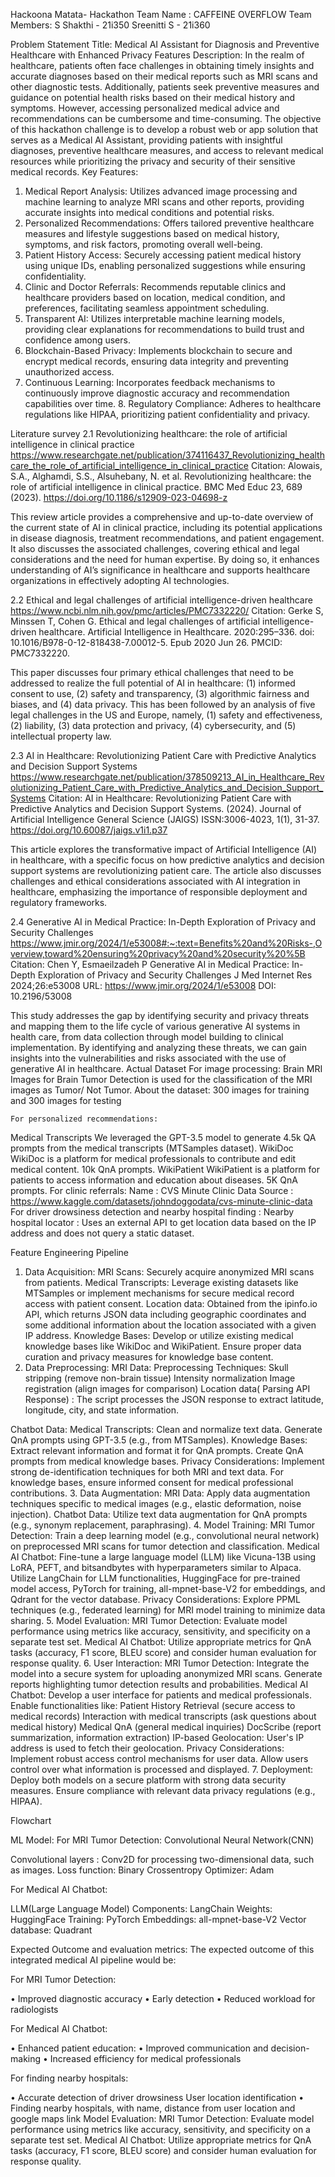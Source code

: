 Hackoona Matata- Hackathon
Team Name : CAFFEINE OVERFLOW
Team Members:
S Shakthi - 21i350
Sreenitti S  - 21i360

Problem Statement
Title: Medical AI Assistant for Diagnosis and Preventive Healthcare with Enhanced Privacy Features 
Description: 
In the realm of healthcare, patients often face challenges in obtaining timely insights and accurate diagnoses based on their medical reports such as MRI scans and other diagnostic tests. Additionally, patients seek preventive measures and guidance on potential health risks based on their medical history and symptoms. However, accessing personalized medical advice and recommendations can be cumbersome and time-consuming. The objective of this hackathon challenge is to develop a robust web or app solution that serves as a Medical AI Assistant, providing patients with insightful diagnoses, preventive healthcare measures, and access to relevant medical resources while prioritizing the privacy and security of their sensitive medical records. 
Key Features: 
1. Medical Report Analysis: Utilizes advanced image processing and machine learning to analyze MRI scans and other reports, providing accurate insights into medical conditions and potential risks.
 2. Personalized Recommendations: Offers tailored preventive healthcare measures and lifestyle suggestions based on medical history, symptoms, and risk factors, promoting overall well-being. 
3. Patient History Access: Securely accessing patient medical history using unique IDs, enabling personalized suggestions while ensuring confidentiality.
4. Clinic and Doctor Referrals: Recommends reputable clinics and healthcare providers based on location, medical condition, and preferences, facilitating seamless appointment scheduling. 
5. Transparent AI: Utilizes interpretable machine learning models, providing clear explanations for recommendations to build trust and confidence among users.
6. Blockchain-Based Privacy: Implements blockchain to secure and encrypt medical records, ensuring data integrity and preventing unauthorized access. 
7. Continuous Learning: Incorporates feedback mechanisms to continuously improve diagnostic accuracy and recommendation capabilities over time. 8. Regulatory Compliance: Adheres to healthcare regulations like HIPAA, prioritizing patient confidentiality and privacy.


Literature survey
2.1 Revolutionizing healthcare: the role of artificial intelligence in clinical practice
https://www.researchgate.net/publication/374116437_Revolutionizing_healthcare_the_role_of_artificial_intelligence_in_clinical_practice 
Citation: Alowais, S.A., Alghamdi, S.S., Alsuhebany, N. et al. Revolutionizing healthcare: the role of artificial intelligence in clinical practice. BMC Med Educ 23, 689 (2023). https://doi.org/10.1186/s12909-023-04698-z

This review article provides a comprehensive and up-to-date overview of the current state of AI in clinical practice, including its potential applications in disease diagnosis, treatment recommendations, and patient engagement. It also discusses the associated challenges, covering ethical and legal considerations and the need for human expertise. By doing so, it enhances understanding of AI’s significance in healthcare and supports healthcare organizations in effectively adopting AI technologies.

2.2 Ethical and legal challenges of artificial intelligence-driven healthcare 
https://www.ncbi.nlm.nih.gov/pmc/articles/PMC7332220/ 
Citation: Gerke S, Minssen T, Cohen G. Ethical and legal challenges of artificial intelligence-driven healthcare. Artificial Intelligence in Healthcare. 2020:295–336. doi: 10.1016/B978-0-12-818438-7.00012-5. Epub 2020 Jun 26. PMCID: PMC7332220.

This paper discusses four primary ethical challenges that need to be addressed to realize the full potential of AI in healthcare: (1) informed consent to use, (2) safety and transparency, (3) algorithmic fairness and biases, and (4) data privacy. This has been followed by an analysis of five legal challenges in the US and Europe, namely, (1) safety and effectiveness, (2) liability, (3) data protection and privacy, (4) cybersecurity, and (5) intellectual property law. 

2.3 AI in Healthcare: Revolutionizing Patient Care with Predictive Analytics and Decision Support Systems
https://www.researchgate.net/publication/378509213_AI_in_Healthcare_Revolutionizing_Patient_Care_with_Predictive_Analytics_and_Decision_Support_Systems 
Citation: AI in Healthcare: Revolutionizing Patient Care with Predictive Analytics and Decision Support Systems. (2024). Journal of Artificial Intelligence General Science (JAIGS) ISSN:3006-4023, 1(1), 31-37. https://doi.org/10.60087/jaigs.v1i1.p37

This article explores the transformative impact of Artificial Intelligence (AI) in healthcare, with a specific focus on how predictive analytics and decision support systems are revolutionizing patient care. The article also discusses challenges and ethical considerations associated with AI integration in healthcare, emphasizing the importance of responsible deployment and regulatory frameworks. 

2.4 Generative AI in Medical Practice: In-Depth Exploration of Privacy and Security Challenges
https://www.jmir.org/2024/1/e53008#:~:text=Benefits%20and%20Risks-,Overview,toward%20ensuring%20privacy%20and%20security%20%5B 
Citation:  Chen Y, Esmaeilzadeh P
Generative AI in Medical Practice: In-Depth Exploration of Privacy and Security Challenges
J Med Internet Res 2024;26:e53008
URL: https://www.jmir.org/2024/1/e53008
DOI: 10.2196/53008

This study addresses the gap by identifying security and privacy threats and mapping them to the life cycle of various generative AI systems in health care, from data collection through model building to clinical implementation. By identifying and analyzing these threats, we can gain insights into the vulnerabilities and risks associated with the use of generative AI in healthcare. 
Actual Dataset
For image processing:
    Brain MRI Images for Brain Tumor Detection is used for the classification of         the MRI images as Tumor/ Not Tumor.
		About the dataset:
300 images for training and 300 images for testing

	For personalized recommendations:

Medical Transcripts
We leveraged the GPT-3.5 model to generate 4.5k QA prompts from the medical transcripts (MTSamples dataset).
WikiDoc
WikiDoc is a platform for medical professionals to contribute and edit medical content.
10k QnA prompts.
WikiPatient
WikiPatient is a platform for patients to access information and education about diseases.
5K QnA prompts.
	For clinic referrals:
Name : CVS Minute Clinic Data
Source : https://www.kaggle.com/datasets/johndoggodata/cvs-minute-clinic-data
	For driver drowsiness detection and nearby hospital finding : 
Nearby hospital locator : Uses an external API to get location data based on the IP address and does not query a static dataset.

Feature Engineering Pipeline
1. Data Acquisition:
MRI Scans: Securely acquire anonymized MRI scans from patients.
Medical Transcripts: Leverage existing datasets like MTSamples or implement mechanisms for secure medical record access with patient consent.
Location data: Obtained from the ipinfo.io API, which returns JSON data including geographic coordinates and some additional information about the location associated with a given IP address.
Knowledge Bases:
Develop or utilize existing medical knowledge bases like WikiDoc and WikiPatient.
Ensure proper data curation and privacy measures for knowledge base content.
2. Data Preprocessing:
MRI Data:
Preprocessing Techniques:
Skull stripping (remove non-brain tissue)
Intensity normalization
Image registration (align images for comparison)
	Location data( Parsing API Response) : The script processes the JSON response to extract latitude, longitude, city, and state information.

Chatbot Data:
Medical Transcripts:
Clean and normalize text data.
Generate QnA prompts using GPT-3.5 (e.g., from MTSamples).
Knowledge Bases:
Extract relevant information and format it for QnA prompts.
Create QnA prompts from medical knowledge bases.
Privacy Considerations:
Implement strong de-identification techniques for both MRI and text data.
For knowledge bases, ensure informed consent for medical professional contributions.
3. Data Augmentation:
MRI Data:
Apply data augmentation techniques specific to medical images (e.g., elastic deformation, noise injection).
Chatbot Data:
Utilize text data augmentation for QnA prompts (e.g., synonym replacement, paraphrasing).
4. Model Training:
MRI Tumor Detection:
Train a deep learning model (e.g., convolutional neural network) on preprocessed MRI scans for tumor detection and classification.
Medical AI Chatbot:
Fine-tune a large language model (LLM) like Vicuna-13B using LoRA, PEFT, and bitsandbytes with hyperparameters similar to Alpaca.
Utilize LangChain for LLM functionalities, HuggingFace for pre-trained model access, PyTorch for training, all-mpnet-base-V2 for embeddings, and Qdrant for the vector database.
Privacy Considerations:
Explore PPML techniques (e.g., federated learning) for MRI model training to minimize data sharing.
5. Model Evaluation:
MRI Tumor Detection:
Evaluate model performance using metrics like accuracy, sensitivity, and specificity on a separate test set.
Medical AI Chatbot:
Utilize appropriate metrics for QnA tasks (accuracy, F1 score, BLEU score) and consider human evaluation for response quality.
6. User Interaction:
MRI Tumor Detection:
Integrate the model into a secure system for uploading anonymized MRI scans.
Generate reports highlighting tumor detection results and probabilities.
Medical AI Chatbot:
Develop a user interface for patients and medical professionals.
Enable functionalities like:
Patient History Retrieval (secure access to medical records)
Interaction with medical transcripts (ask questions about medical history)
Medical QnA (general medical inquiries)
DocScribe (report summarization, information extraction)
IP-based Geolocation: User's IP address is used to fetch their geolocation.
Privacy Considerations:
Implement robust access control mechanisms for user data.
Allow users control over what information is processed and displayed.
7. Deployment:
Deploy both models on a secure platform with strong data security measures.
Ensure compliance with relevant data privacy regulations (e.g., HIPAA).

Flowchart

ML Model: 
For MRI Tumor Detection: Convolutional Neural Network(CNN)

Convolutional layers : Conv2D for processing two-dimensional data, such as images.
Loss function: Binary Crossentropy
Optimizer: Adam 
	
For Medical AI Chatbot:

LLM(Large Language Model) Components: LangChain
Weights: HuggingFace
Training: PyTorch
Embeddings: all-mpnet-base-V2
Vector database: Quadrant

Expected Outcome and evaluation metrics:
The expected outcome of this integrated medical AI pipeline would be:

For MRI Tumor Detection:

•⁠  ⁠Improved diagnostic accuracy
•⁠  ⁠Early detection
•⁠  ⁠Reduced workload for radiologists

For Medical AI Chatbot:

•⁠  ⁠Enhanced patient education:
•⁠  ⁠Improved communication and decision-making 
•⁠  ⁠Increased efficiency for medical professionals

For finding nearby hospitals: 

•⁠  Accurate detection of driver drowsiness
User location identification
•⁠  Finding nearby hospitals, with name, distance from user location and google maps link
Model Evaluation:
MRI Tumor Detection:
Evaluate model performance using metrics like accuracy, sensitivity, and specificity on a separate test set.
Medical AI Chatbot:
Utilize appropriate metrics for QnA tasks (accuracy, F1 score, BLEU score) and consider human evaluation for response quality.
